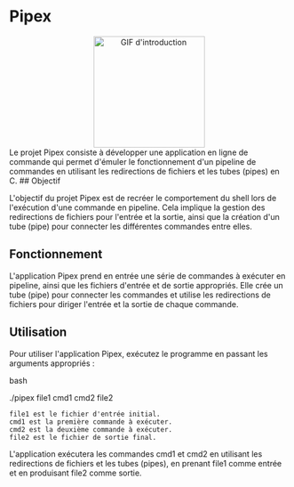 # Pipex

<div align="center">
  <img src="https://media3.giphy.com/media/ZXZuGnK2h8T8rca9XB/giphy.gif?cid=6c09b95234xeocjm1zmhoo71uqdxn1md6ut3crtnvdw9rog9&ep=v1_internal_gif_by_id&rid=giphy.gif&ct=g" alt="GIF d'introduction"width="200px">
</div>
Le projet Pipex consiste à développer une application en ligne de commande qui permet d'émuler le fonctionnement d'un pipeline de commandes en utilisant les redirections de fichiers et les tubes (pipes) en C.
## Objectif

L'objectif du projet Pipex est de recréer le comportement du shell lors de l'exécution d'une commande en pipeline. Cela implique la gestion des redirections de fichiers pour l'entrée et la sortie, ainsi que la création d'un tube (pipe) pour connecter les différentes commandes entre elles.
## Fonctionnement

L'application Pipex prend en entrée une série de commandes à exécuter en pipeline, ainsi que les fichiers d'entrée et de sortie appropriés. Elle crée un tube (pipe) pour connecter les commandes et utilise les redirections de fichiers pour diriger l'entrée et la sortie de chaque commande.
## Utilisation

Pour utiliser l'application Pipex, exécutez le programme en passant les arguments appropriés :

bash

./pipex file1 cmd1 cmd2 file2

    file1 est le fichier d'entrée initial.
    cmd1 est la première commande à exécuter.
    cmd2 est la deuxième commande à exécuter.
    file2 est le fichier de sortie final.

L'application exécutera les commandes cmd1 et cmd2 en utilisant les redirections de fichiers et les tubes (pipes), en prenant file1 comme entrée et en produisant file2 comme sortie.
